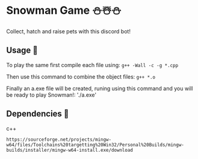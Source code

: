 # Snowman Game :snowman::snowman_with_snow::snowman:
Collect, hatch and raise pets with this discord bot!

## Usage :newspaper:
To play the same first compile each file using:
`g++ -Wall -c -g *.cpp`

Then use this command to combine the object files:
`g++ *.o`

Finally an a.exe file will be created, runing using this command and you will be ready to play Snowman!:
'./a.exe'

## Dependencies :milky_way:
c++

`https://sourceforge.net/projects/mingw-w64/files/Toolchains%20targetting%20Win32/Personal%20Builds/mingw-builds/installer/mingw-w64-install.exe/download`
